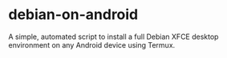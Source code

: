 # debian-on-android
A simple, automated script to install a full Debian XFCE desktop environment on any Android device using Termux.
